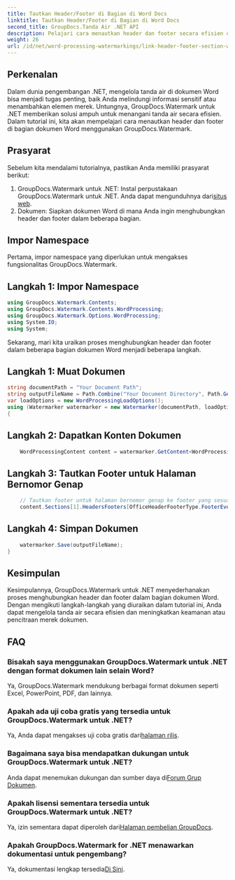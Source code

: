 ```yaml
---
title: Tautkan Header/Footer di Bagian di Word Docs
linktitle: Tautkan Header/Footer di Bagian di Word Docs
second_title: GroupDocs.Tanda Air .NET API
description: Pelajari cara menautkan header dan footer secara efisien dalam bagian dokumen Word menggunakan GroupDocs.Watermark untuk .NET. Manajemen dan keamanan dokumen.
weight: 26
url: /id/net/word-processing-watermarkings/link-header-footer-section-word-docs/
---
```

## Perkenalan
Dalam dunia pengembangan .NET, mengelola tanda air di dokumen Word bisa menjadi tugas penting, baik Anda melindungi informasi sensitif atau menambahkan elemen merek. Untungnya, GroupDocs.Watermark untuk .NET memberikan solusi ampuh untuk menangani tanda air secara efisien. Dalam tutorial ini, kita akan mempelajari cara menautkan header dan footer di bagian dokumen Word menggunakan GroupDocs.Watermark.
## Prasyarat
Sebelum kita mendalami tutorialnya, pastikan Anda memiliki prasyarat berikut:
1. GroupDocs.Watermark untuk .NET: Instal perpustakaan GroupDocs.Watermark untuk .NET. Anda dapat mengunduhnya dari[situs web](https://releases.groupdocs.com/Watermark/net/).
2. Dokumen: Siapkan dokumen Word di mana Anda ingin menghubungkan header dan footer dalam beberapa bagian.

## Impor Namespace
Pertama, impor namespace yang diperlukan untuk mengakses fungsionalitas GroupDocs.Watermark.
## Langkah 1: Impor Namespace
```csharp
using GroupDocs.Watermark.Contents;
using GroupDocs.Watermark.Contents.WordProcessing;
using GroupDocs.Watermark.Options.WordProcessing;
using System.IO;
using System;
```
Sekarang, mari kita uraikan proses menghubungkan header dan footer dalam beberapa bagian dokumen Word menjadi beberapa langkah.
## Langkah 1: Muat Dokumen
```csharp
string documentPath = "Your Document Path";
string outputFileName = Path.Combine("Your Document Directory", Path.GetFileName(documentPath));
var loadOptions = new WordProcessingLoadOptions();
using (Watermarker watermarker = new Watermarker(documentPath, loadOptions))
{
```
## Langkah 2: Dapatkan Konten Dokumen
```csharp
    WordProcessingContent content = watermarker.GetContent<WordProcessingContent>();
```
## Langkah 3: Tautkan Footer untuk Halaman Bernomor Genap
```csharp
    // Tautkan footer untuk halaman bernomor genap ke footer yang sesuai di bagian sebelumnya
    content.Sections[1].HeadersFooters[OfficeHeaderFooterType.FooterEven].IsLinkedToPrevious = true;
```
## Langkah 4: Simpan Dokumen
```csharp
    watermarker.Save(outputFileName);
}
```

## Kesimpulan
Kesimpulannya, GroupDocs.Watermark untuk .NET menyederhanakan proses menghubungkan header dan footer dalam bagian dokumen Word. Dengan mengikuti langkah-langkah yang diuraikan dalam tutorial ini, Anda dapat mengelola tanda air secara efisien dan meningkatkan keamanan atau pencitraan merek dokumen.
## FAQ
### Bisakah saya menggunakan GroupDocs.Watermark untuk .NET dengan format dokumen lain selain Word?
Ya, GroupDocs.Watermark mendukung berbagai format dokumen seperti Excel, PowerPoint, PDF, dan lainnya.
### Apakah ada uji coba gratis yang tersedia untuk GroupDocs.Watermark untuk .NET?
Ya, Anda dapat mengakses uji coba gratis dari[halaman rilis](https://releases.groupdocs.com/).
### Bagaimana saya bisa mendapatkan dukungan untuk GroupDocs.Watermark untuk .NET?
 Anda dapat menemukan dukungan dan sumber daya di[Forum Grup Dokumen](https://forum.groupdocs.com/c/watermark/19).
### Apakah lisensi sementara tersedia untuk GroupDocs.Watermark untuk .NET?
 Ya, izin sementara dapat diperoleh dari[Halaman pembelian GroupDocs](https://purchase.groupdocs.com/temporary-license/).
### Apakah GroupDocs.Watermark for .NET menawarkan dokumentasi untuk pengembang?
 Ya, dokumentasi lengkap tersedia[Di Sini](https://tutorials.groupdocs.com/Watermark/net/).